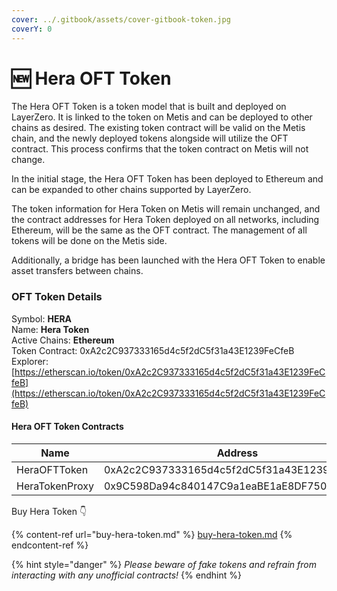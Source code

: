 ```yaml
---
cover: ../.gitbook/assets/cover-gitbook-token.jpg
coverY: 0
---
```


# 🆕 Hera OFT Token

The Hera OFT Token is a token model that is built and deployed on LayerZero. It is linked to the token on Metis and can be deployed to other chains as desired. The existing token contract will be valid on the Metis chain, and the newly deployed tokens alongside will utilize the OFT contract. This process confirms that the token contract on Metis will not change.

In the initial stage, the Hera OFT Token has been deployed to Ethereum and can be expanded to other chains supported by LayerZero.

The token information for Hera Token on Metis will remain unchanged, and the contract addresses for Hera Token deployed on all networks, including Ethereum, will be the same as the OFT contract. The management of all tokens will be done on the Metis side.

Additionally, a bridge has been launched with the Hera OFT Token to enable asset transfers between chains.

### OFT Token Details

Symbol: **HERA**\
Name: **Hera Token**\
Active Chains: **Ethereum**\
Token Contract: 0xA2c2C937333165d4c5f2dC5f31a43E1239FeCfeB\
Explorer: [https://etherscan.io/token/0xA2c2C937333165d4c5f2dC5f31a43E1239FeCfeB](https://etherscan.io/token/0xA2c2C937333165d4c5f2dC5f31a43E1239FeCfeB)

#### Hera OFT Token Contracts

<table><thead><tr><th width="259">Name</th><th>Address</th></tr></thead><tbody><tr><td>HeraOFTToken</td><td>0xA2c2C937333165d4c5f2dC5f31a43E1239FeCfeB</td></tr><tr><td>HeraTokenProxy</td><td>0x9C598Da94c840147C9a1eaBE1aE8DF750674ddF6</td></tr></tbody></table>



Buy Hera Token 👇

{% content-ref url="buy-hera-token.md" %}
[buy-hera-token.md](buy-hera-token.md)
{% endcontent-ref %}

{% hint style="danger" %}
_Please beware of fake tokens and refrain from interacting with any unofficial contracts!_
{% endhint %}

